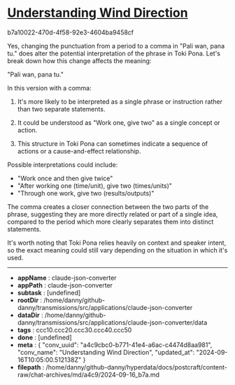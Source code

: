 # [Understanding Wind Direction](https://claude.ai/chat/a4c9cbc0-b771-41e4-a6ac-c4474d8aa981)

b7a10022-470d-4f58-92e3-4604ba9458cf

 Yes, changing the punctuation from a period to a comma in "Pali wan, pana tu." does alter the potential interpretation of the phrase in Toki Pona. Let's break down how this change affects the meaning:

"Pali wan, pana tu."

In this version with a comma:

1. It's more likely to be interpreted as a single phrase or instruction rather than two separate statements.

2. It could be understood as "Work one, give two" as a single concept or action.

3. This structure in Toki Pona can sometimes indicate a sequence of actions or a cause-and-effect relationship.

Possible interpretations could include:

- "Work once and then give twice"
- "After working one (time/unit), give two (times/units)"
- "Through one work, give two (results/outputs)"

The comma creates a closer connection between the two parts of the phrase, suggesting they are more directly related or part of a single idea, compared to the period which more clearly separates them into distinct statements.

It's worth noting that Toki Pona relies heavily on context and speaker intent, so the exact meaning could still vary depending on the situation in which it's used.

---

* **appName** : claude-json-converter
* **appPath** : claude-json-converter
* **subtask** : [undefined]
* **rootDir** : /home/danny/github-danny/transmissions/src/applications/claude-json-converter
* **dataDir** : /home/danny/github-danny/transmissions/src/applications/claude-json-converter/data
* **tags** : ccc10.ccc20.ccc30.ccc40.ccc50
* **done** : [undefined]
* **meta** : {
  "conv_uuid": "a4c9cbc0-b771-41e4-a6ac-c4474d8aa981",
  "conv_name": "Understanding Wind Direction",
  "updated_at": "2024-09-16T10:05:00.512138Z"
}
* **filepath** : /home/danny/github-danny/hyperdata/docs/postcraft/content-raw/chat-archives/md/a4c9/2024-09-16_b7a.md